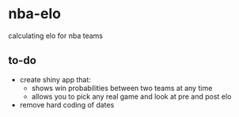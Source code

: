 # nba-elo
calculating elo for nba teams

## to-do

- create shiny app that:
    - shows win probabilities between two teams at any time
    - allows you to pick any real game and look at pre and post elo
- remove hard coding of dates
